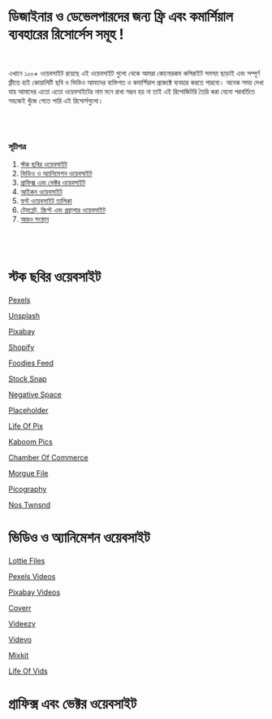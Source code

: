 <h1>ডিজাইনার ও ডেভেলপারদের জন্য ফ্রি এবং কমার্শিয়াল ব্যবহারের রিসোর্সেস সমূহ !</h1>

<br>

এখানে ১০০+ ওয়েবসাইট রয়েছে এই ওয়েবসাইট গুলো থেকে আমরা কোনোরকম  কপিরাইট সমস্যা ছাড়াই এবং সম্পূর্ণ ফ্রীতে হাই কোয়ালিটি ছবি ও ভিডিও আমাদের ব্যক্তিগত ও কমার্শিয়াল প্রজেক্টে ব্যবহার করতে পারবো। অনেক সময় দেখা যায় আমাদের এতো এতো ওয়েবসাইটের নাম মনে রাখা সম্ভব হয় না তাই এই রিপোজিটরি তৈরি করা যেনো পরবর্তিতে সহজেই খুঁজে পেতে পারি এই রিসোর্সগুলো।

<br><br>

<h3>সূচীপত্র</h3>
<ol>
<li><a href='#stockphoto'>স্টক ছবির ওয়েবসাইট</a></li>
<li><a href ='#'>ভিডিও ও অ্যানিমেশন ওয়েবসাইট</a></li>
<li><a href='#'>গ্রাফিক্স এবং ভেক্টর ওয়েবসাইট</a></li>
<li><a href='#'>আইকন ওয়েবসাইট</a></li>
<li><a href='#'>ফন্ট ওয়েবসাইট তালিকা</a></li>
<li><a href='#'>টেমপ্লেট, স্ক্রিপ্ট এবং গ্রন্থাগার ওয়েবসাইট</a></li>
<li><a href='#'>আরও সংস্থান</a></li>
</ol>

<br><br>

# স্টক ছবির ওয়েবসাইট

[Pexels](https://www.pexels.com)

[Unsplash](https://unsplash.com)

[Pixabay](https://pixabay.com)

[Shopify](https://burst.shopify.com)

[Foodies Feed](https://www.foodiesfeed.com)

[Stock Snap](https://stocksnap.io)

[Negative Space](https://negativespace.co/)

[Placeholder](https://placeholder.com/)

[Life Of Pix](https://www.lifeofpix.com/)

[Kaboom Pics](https://kaboompics.com/)

[Chamber Of Commerce](https://www.chamberofcommerce.org/findaphoto/)

[Morgue File](https://morguefile.com/photos/morguefile/1/pop)

[Picography](https://picography.co/)

[Nos Twnsnd](https://nos.twnsnd.co/)




# ভিডিও ও অ্যানিমেশন ওয়েবসাইট

[Lottie Files](https://lottiefiles.com/)

[Pexels Videos](https://www.pexels.com/videos/)

[Pixabay Videos](https://pixabay.com/videos/)

[Coverr](https://coverr.co/)

[Videezy](https://www.videezy.com/)

[Videvo](https://www.videvo.net/stock-video-footage/)

[Mixkit](https://mixkit.co/free-stock-video/)

[Life Of Vids](https://www.lifeofvids.com/)



# গ্রাফিক্স এবং ভেক্টর ওয়েবসাইট





